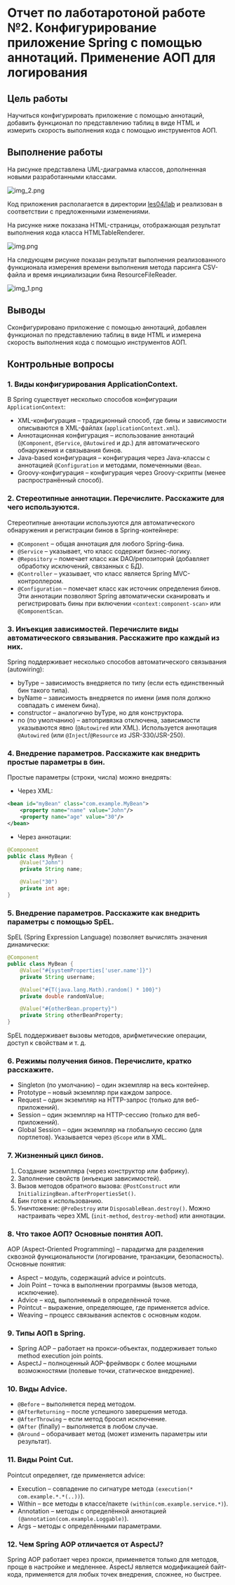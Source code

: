 # Отчет по лаботаротоной работе №2. Конфигурирование приложение Spring c помощью аннотаций. Применение AOП для логирования
## Цель работы
Научиться конфигурировать приложение с помощью аннотаций, добавить функционал по представлению таблиц в виде HTML и измерить скорость выполнения кода с помощью инструментов АОП.
## Выполнение работы
На рисунке представлена UML-диаграмма классов, дополненная новыми разработанными классами.

![img_2.png](img_2.png)

Код приложения располагается в директории [les04/lab](/les04/lab/) и реализован в соответствии с предложенными изменениями. 

На рисунке ниже показана HTML-страницы, отображающая результат выполнения кода класса HTMLTableRenderer.

![img.png](img.png)

На следующем рисунке показан результат выполнения реализованного функционала измерения времени выполнения метода парсинга CSV-файла и время инцииализации бина ResourceFileReader.

![img_1.png](img_1.png)

## Выводы
Сконфигурировано приложение с помощью аннотаций, добавлен функционал по представлению таблиц в виде HTML и измерена скорость выполнения кода с помощью инструментов АОП.
## Контрольные вопросы
### 1. Виды конфигурирования ApplicationContext.
В Spring существует несколько способов конфигурации `ApplicationContext`:
* XML-конфигурация – традиционный способ, где бины и зависимости описываются в XML-файлах (`applicationContext.xml`).
* Аннотационная конфигурация – использование аннотаций (`@Component`, `@Service`, `@Autowired` и др.) для автоматического обнаружения и связывания бинов.
* Java-based конфигурация – конфигурация через Java-классы с аннотацией `@Configuration` и методами, помеченными `@Bean`.
* Groovy-конфигурация – конфигурация через Groovy-скрипты (менее распространённый способ).
### 2. Стереотипные аннотации. Перечислите. Расскажите для чего используются.
Стереотипные аннотации используются для автоматического обнаружения и регистрации бинов в Spring-контейнере:
* `@Component` – общая аннотация для любого Spring-бина.
* `@Service` – указывает, что класс содержит бизнес-логику.
* `@Repository` – помечает класс как DAO/репозиторий (добавляет обработку исключений, связанных с БД). 
* `@Controller` – указывает, что класс является Spring MVC-контроллером. 
* `@Configuration` – помечает класс как источник определения бинов.
Эти аннотации позволяют Spring автоматически сканировать и регистрировать бины при включении `<context:component-scan>` или `@ComponentScan`.
### 3. Инъекция зависимостей. Перечислите виды автоматического связывания. Расскажите про каждый из них.
Spring поддерживает несколько способов автоматического связывания (autowiring):
* byType – зависимость внедряется по типу (если есть единственный бин такого типа).
* byName – зависимость внедряется по имени (имя поля должно совпадать с именем бина).
* constructor – аналогично byType, но для конструктора.
* no (по умолчанию) – автопривязка отключена, зависимости указываются явно (`@Autowired` или XML).
Используется аннотация `@Autowired` (или `@Inject`/`@Resource` из JSR-330/JSR-250).
### 4. Внедрение параметров. Расскажите как внедрить простые параметры в бин.
Простые параметры (строки, числа) можно внедрять:
* Через XML:
```xml
<bean id="myBean" class="com.example.MyBean">
    <property name="name" value="John"/>
    <property name="age" value="30"/>
</bean>
```
* Через аннотации:
```java
@Component
public class MyBean {
    @Value("John")
    private String name;

    @Value("30")
    private int age;
}
```
### 5. Внедрение параметров. Расскажите как внедрить параметры с помощью SpEL.
SpEL (Spring Expression Language) позволяет вычислять значения динамически:
```java
@Component
public class MyBean {
    @Value("#{systemProperties['user.name']}")
    private String username;

    @Value("#{T(java.lang.Math).random() * 100}")
    private double randomValue;

    @Value("#{otherBean.property}")
    private String otherBeanProperty;
}
```
SpEL поддерживает вызовы методов, арифметические операции, доступ к свойствам и т. д.
### 6. Режимы получения бинов. Перечислите, кратко расскажите.
* Singleton (по умолчанию) – один экземпляр на весь контейнер.
* Prototype – новый экземпляр при каждом запросе.
* Request – один экземпляр на HTTP-запрос (только для веб-приложений).
* Session – один экземпляр на HTTP-сессию (только для веб-приложений).
* Global Session – один экземпляр на глобальную сессию (для портлетов).
Указывается через `@Scope` или в XML.
### 7. Жизненный цикл бинов.
1. Создание экземпляра (через конструктор или фабрику).
2. Заполнение свойств (инъекция зависимостей).
3. Вызов методов обратного вызова: `@PostConstruct` или `InitializingBean.afterPropertiesSet()`.
4. Бин готов к использованию.
5. Уничтожение: `@PreDestroy` или `DisposableBean.destroy()`.
Можно настраивать через XML (`init-method`, `destroy-method`) или аннотации.
### 8. Что такое АОП? Основные понятия АОП.
AOP (Aspect-Oriented Programming) – парадигма для разделения сквозной функциональности (логирование, транзакции, безопасность).
Основные понятия:
* Aspect – модуль, содержащий advice и pointcuts.
* Join Point – точка в выполнении программы (вызов метода, исключение).
* Advice – код, выполняемый в определённой точке.
* Pointcut – выражение, определяющее, где применяется advice.
* Weaving – процесс связывания аспектов с основным кодом.
### 9. Типы АОП в Spring.
* Spring AOP – работает на прокси-объектах, поддерживает только method execution join points.
* AspectJ – полноценный AOP-фреймворк с более мощными возможностями (полевые точки, статическое внедрение).
### 10. Виды Advice.
* `@Before` – выполняется перед методом.
* `@AfterReturning` – после успешного завершения метода.
* `@AfterThrowing` – если метод бросил исключение.
* `@After` (finally) – выполняется в любом случае.
* `@Around` – оборачивает метод (может изменить параметры или результат).
### 11. Виды Point Cut.
Pointcut определяет, где применяется advice:
* Execution – совпадение по сигнатуре метода `(execution(* com.example.*.*(..))`).
* Within – все методы в классе/пакете `(within(com.example.service.*)`).
* Annotation – методы с определённой аннотацией `(@annotation(com.example.Loggable)`).
* Args – методы с определёнными параметрами.
### 12. Чем Spring AOP отличается от AspectJ?
Spring AOP работает через прокси, применяется только для методов, проще в настройке и медленнее.
AspectJ является модификацией байт-кода, применяется для любых точек внедрения, сложнее, но быстрее.
